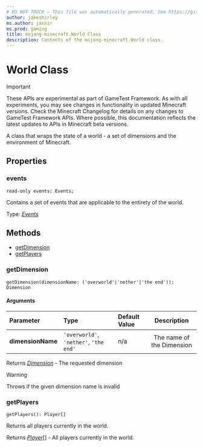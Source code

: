```yaml
---
# DO NOT TOUCH — This file was automatically generated. See https://github.com/Mojang/MinecraftScriptingApiDocsGenerator to modify descriptions, examples, etc.
author: jakeshirley
ms.author: jashir
ms.prod: gaming
title: mojang-minecraft.World Class
description: Contents of the mojang-minecraft.World class.
---
```

# World Class
>[!IMPORTANT]
>These APIs are experimental as part of GameTest Framework. As with all experiments, you may see changes in functionality in updated Minecraft versions. Check the Minecraft Changelog for details on any changes to GameTest Framework APIs. Where possible, this documentation reflects the latest updates to APIs in Minecraft beta versions.


A class that wraps the state of a world - a set of dimensions and the environment of Minecraft.

## Properties
### **events**
`read-only events: Events;`

Contains a set of events that are applicable to the entirety of the world.

Type: [*Events*](Events.md)



## Methods
- [getDimension](#getdimension)
- [getPlayers](#getplayers)
  
### **getDimension**
`
getDimension(dimensionName: ('overworld'|'nether'|'the end')): Dimension
`

#### Arguments
| Parameter | Type | Default Value | Description |
| :--- | :--- | :--- | :---: |
| **dimensionName** | `'overworld'`, `'nether'`, `'the end'` | n/a | The name of the Dimension |

Returns [*Dimension*](Dimension.md) - The requested dimension

> [!WARNING]
> Throws if the given dimension name is invalid

### **getPlayers**
`
getPlayers(): Player[]
`

Returns all players currently in the world.

Returns [*Player*](Player.md)[] - All players currently in the world.



